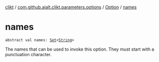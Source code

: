 [clikt](../../index.md) / [com.github.ajalt.clikt.parameters.options](../index.md) / [Option](index.md) / [names](./names.md)

# names

`abstract val names: `[`Set`](https://kotlinlang.org/api/latest/jvm/stdlib/kotlin.collections/-set/index.html)`<`[`String`](https://kotlinlang.org/api/latest/jvm/stdlib/kotlin/-string/index.html)`>`

The names that can be used to invoke this option. They must start with a punctuation character.

